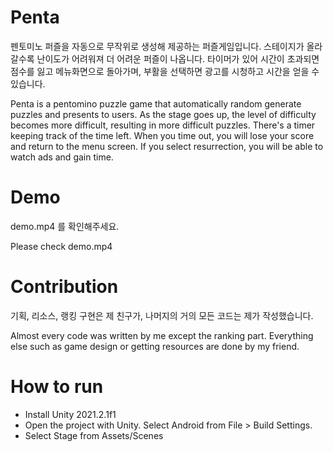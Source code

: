 # Penta
펜토미노 퍼즐을 자동으로 무작위로 생성해 제공하는 퍼즐게임입니다. 스테이지가 올라갈수록 난이도가 어려워져 더 어려운 퍼즐이 나옵니다.
타이머가 있어 시간이 초과되면 점수를 잃고 메뉴화면으로 돌아가며, 부활을 선택하면 광고를 시청하고 시간을 얻을 수 있습니다.

Penta is a pentomino puzzle game that automatically random generate puzzles and presents to users. As the stage goes up, the level of difficulty becomes more difficult, resulting in more difficult puzzles. 
There's a timer keeping track of the time left. When you time out, you will lose your score and return to the menu screen. If you select resurrection, you will be able to watch ads and gain time.

# Demo
demo.mp4 를 확인해주세요.

Please check demo.mp4

# Contribution
기획, 리소스, 랭킹 구현은 제 친구가, 나머지의 거의 모든 코드는 제가 작성했습니다.

Almost every code was written by me except the ranking part. Everything else such as game design or getting resources are done by my friend.

# How to run
* Install Unity 2021.2.1f1
* Open the project with Unity. Select Android from File > Build Settings.
* Select Stage from Assets/Scenes
